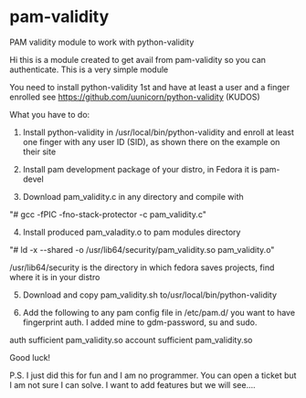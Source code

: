 # pam-validity
PAM validity module to work with python-validity

Hi this is a module created to get avail from pam-validity so you can authenticate. 
This is a very simple module

You need to install python-validity 1st and have at least a user and a finger enrolled
see https://github.com/uunicorn/python-validity (KUDOS)

What you have to do:

1. Install python-validity in /usr/local/bin/python-validity and enroll at least one finger with any user ID (SID), as shown there on the example on their site

2. Install pam development package of your distro, in Fedora it is pam-devel

3. Download pam_validity.c in any directory and compile with 

 "# gcc -fPIC -fno-stack-protector -c pam_validity.c"

4. Install produced pam_valadity.o to pam modules directory

"# ld -x --shared -o /usr/lib64/security/pam_validity.so pam_validity.o"

/usr/lib64/security is the directory in which fedora saves projects, find where it is in your distro

5. Download and copy pam_validity.sh to/usr/local/bin/python-validity

6. Add the following to any pam config file in /etc/pam.d/ you want to have fingerprint auth. I added mine to gdm-password, su and sudo.

 auth		sufficient	pam_validity.so
 account sufficient  pam_validity.so

Good luck!

P.S. I just did this for fun and I am no programmer. You can open a ticket but I am not sure I can solve. I want to add features  but we will see....
